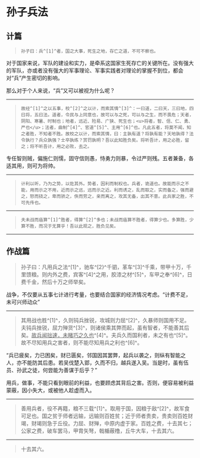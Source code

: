 # 孙子兵法

## 计篇

>     孙子曰：兵^[1]^者，国之大事，死生之地，存亡之道，不可不察也。

对于国家来说，军队的建设和实力，是牵系这国家生死存亡的关键所在。没有强大的军队，亦或者没有强大的军事理论、军事实践者对理论的掌握不到位，都会对“兵”产生密切的影响。

那么对于个人来说，“兵”又可以被视为什么呢？

[^1]: 指军队、军事

---

>     故经^[1]^之以五事，校^[2]^之以计，而索其情^[3]^：一曰道，二曰天，三曰地，四曰将，五曰法。道者，令民与上同意也，故可以与之死，可以与之生，而不畏危；天者，阴阳、寒暑、时制也；地者，远近、险易、广狭、死生也；<u>将者，智、信、仁、勇、严也</u>；法者，曲制^[4]^、官道^[5]^、主用^[6]^也。凡此五者，将莫不闻，知之者胜，不知者不胜。故校之以计，而索其情，曰：主孰有道？将孰有能？天地孰得？法令孰行？兵众孰强？士卒孰练？赏罚孰明？吾以此知胜负矣。将听吾计，用之必胜，留之；将不听吾计，用之必败，去之。

专任智则贼，偏施仁则懦，固守信则愚，恃勇力则暴，令过严则残。五者兼备，各适其用，则可为将帅。

[^1]: 度量、衡量
[^2]: 比较
[^3]: 判断胜负的情况
[^4]: 指军队的组织、编制制度
[^5]: 指将吏的任用、分工、管理制度
[^6]: 指军费、军需等方面的制度

---

>     计利以听，乃为之势，以佐其外。势者，因利而制权也。兵者，诡道也。故能而示之不能，用而示之不用，近而示之远，远而示之近。利而诱之，乱而取之，实而备之，强而避之，怒而挠之，卑而骄之，佚而劳之，亲而离之，攻其无备，出其不意。此兵家之胜，不可先传也。



---

>     夫未战而庙算^[1]^胜者，得算^[2]^多也；未战而庙算不胜者，得算少也。多算胜，少算不胜，而况于无算乎！吾以此观之，胜负见矣。



[^1]: 战略推演，战略筹备阶段进行的演绎。
[^2]: 胜算，指获胜的条件

---



## 作战篇

>   孙子曰：凡用兵之法^[1]^，驰车^[2}^千驷，革车^[3]^千乘，带甲十万，千里馈粮。则内外之费，宾客^[4]^之用，胶漆之材^[5]^，车甲之奉^[6]^，日费千金，然后十万之师举矣。

战争，不仅要从五事七计进行考量，也要结合国家的经济情况考虑。“计费不足，未可兴师动众”

[^1]: 规律、特点
[^2]: 轻型战车
[^3]: 重型战车
[^4]: 指外交方面的费用
[^5]: 泛指制作维修战车、兵器、甲胄的材料
[^6]: 指武器装备保养的费用



---

>   其用战也胜^[1]^，久则钝兵挫锐，攻城则力屈^[2]^，久暴师则国用不足。夫钝兵挫锐，屈力殚货^[3]^，则诸侯乘其弊而起，虽有智者，不能善其后矣。<u>故兵闻拙速，未睹巧之久也</u>^[4]^。夫兵久而国利者，未之有也^[5]^。故不尽知用兵之害者，则不能尽知用兵之利也^[6]^。

“兵已疲矣，力已困矣，财已匮矣，邻国因其罢弊，起兵以袭之，则纵有智能之人，亦不能防其后患。若吴伐楚入郢，久而不归，越兵遂入吴。当是时，虽有伍员、孙武之徒，何尝能为善谋于后乎？”

用兵，做事，不能只看到眼前的利益，也要顾虑其背后之害。否则，便容易被利益蒙蔽，因小失大，或被他人趁虚而入。

[^1]: 胜，指速胜。
[^2]: 屈：竭、尽
[^3]: 人力、物力被耗尽
[^4]: 兵贵出速，未睹有巧者久顿其兵于外也。
[^5]: 兵者凶器，久则生变
[^6]: 不先虑危亡之祸，则不足取利也。



---

>   善用兵者，役不再籍，粮不三载^[1]^。取用于国，因粮于敌^[2]^，故军食可足也。国之贫于师者远输，远输则百姓贫；近于师者贵卖，贵卖则百姓财竭，财竭则急于丘役。力屈、财殚，中原内虚于家。百姓之费，十去其七；公家之费，破车罢马，甲胄矢弩，戟楯蔽橹，丘牛大车，十去其六。

[^1]: 本句话的核心要义在于，节省国家的人力、物力、财力。
[^2]: 对于战争中的一些前期准备的装备资源要取用于国家，但是在战争之后，一些资源可以从敌方那里获取，来补充自己的亏损。

---

> 十去其六。

